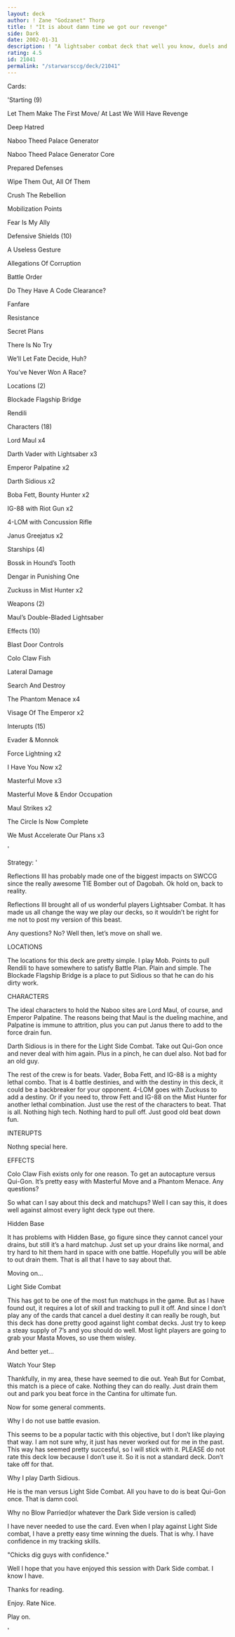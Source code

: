 ```yaml
---
layout: deck
author: ! Zane "Godzanet" Thorp
title: ! "It is about damn time we got our revenge"
side: Dark
date: 2002-01-31
description: ! "A lightsaber combat deck that well you know, duels and drains and stuff..."
rating: 4.5
id: 21041
permalink: "/starwarsccg/deck/21041"
---
```

Cards: 

'Starting (9)

Let Them Make The First Move/ At Last We Will Have Revenge

Deep Hatred

Naboo Theed Palace Generator

Naboo Theed Palace Generator Core

Prepared Defenses

Wipe Them Out, All Of Them

Crush The Rebellion

Mobilization Points

Fear Is My Ally


Defensive Shields (10)

A Useless Gesture

Allegations Of Corruption

Battle Order

Do They Have A Code Clearance?

Fanfare

Resistance

Secret Plans

There Is No Try

We’ll Let Fate Decide, Huh?

You’ve Never Won A Race?


Locations (2)

Blockade Flagship Bridge

Rendili


Characters (18)

Lord Maul x4

Darth Vader with Lightsaber x3

Emperor Palpatine x2

Darth Sidious x2

Boba Fett, Bounty Hunter x2

IG-88 with Riot Gun x2

4-LOM with Concussion Rifle

Janus Greejatus x2


Starships (4)

Bossk in Hound’s Tooth

Dengar in  Punishing One

Zuckuss in Mist Hunter x2


Weapons (2)

Maul’s Double-Bladed Lightsaber


Effects (10)

Blast Door Controls

Colo Claw Fish

Lateral Damage

Search And Destroy

The Phantom Menace x4

Visage Of The Emperor x2


Interupts (15)

Evader & Monnok

Force Lightning x2

I Have You Now x2

Masterful Move x3

Masterful Move & Endor Occupation

Maul Strikes x2

The Circle Is Now Complete

We Must Accelerate Our Plans x3

'

Strategy: '

Reflections III has probably made one of the biggest impacts on SWCCG since the really awesome TIE Bomber out of Dagobah. Ok hold on, back to reality. 


Reflections III brought all of us wonderful players Lightsaber Combat. It has made us all change the way we play our decks, so it wouldn’t be right for me not to post my version of this beast. 

Any questions? No? Well then, let’s move on shall we.


LOCATIONS

The locations for this deck are pretty simple. I play Mob. Points to pull Rendili to have somewhere to satisfy Battle Plan. Plain and simple. The Blockade Flagship Bridge is a place to put Sidious so that he can do his dirty work.


CHARACTERS

The ideal characters to hold the Naboo sites are Lord Maul, of course, and Emperor Palpatine. The reasons being that Maul is the dueling machine, and Palpatine is immune to attrition, plus you can put Janus there to add to the force drain fun. 

Darth Sidious is in there for the Light Side Combat. Take out Qui-Gon once and never deal with him again. Plus in a pinch, he can duel also. Not bad for an old guy.

The rest of the crew is for beats. Vader, Boba Fett, and IG-88 is a mighty lethal combo. That is 4 battle destinies, and with the destiny in this deck, it could be a backbreaker for your opponent.  4-LOM goes with Zuckuss to add a destiny. Or if you need to, throw Fett and IG-88 on the Mist Hunter for another lethal combination. Just use the rest of the characters to beat. That is all. Nothing high tech. Nothing hard to pull off. Just good old beat down fun.


INTERUPTS

Nothng special here.


EFFECTS

Colo Claw Fish exists only for one reason. To get an autocapture versus Qui-Gon. It’s pretty easy with Masterful Move and a Phantom Menace. Any questions?


So what can I say about this deck and matchups? Well I can say this, it does well against almost every light deck type out there.


Hidden Base

It has problems with Hidden Base, go figure since they cannot cancel your drains, but still it’s a hard matchup. Just set up your drains like normal, and try hard to hit them hard in space with one battle. Hopefully you will be able to out drain them. That is all that I have to say about that.


Moving on...


Light Side Combat

This has got to be one of the most fun matchups in the game. But as I have found out, it requires a lot of skill and tracking to pull it off. And since I don’t play any of the cards that cancel a duel destiny it can really be rough, but this deck has done pretty good  against light combat decks. Just try to keep a steay supply of 7’s and you should do well. Most light players are going to grab your Masta Moves, so use them wisley. 


And better yet...


Watch Your Step

Thankfully, in my area, these have seemed to die out. Yeah But for Combat, this match is a piece of cake. Nothing they can do really. Just drain them out and park you beat force in the Cantina for ultimate fun. 


Now for some general comments.


Why I do not use battle evasion.

 This seems to be a popular tactic with this objective, but I don’t like playing that way. I am not sure why, it just has never worked out for me in the past. This way has seemed pretty succesful, so I will stick with it. PLEASE do not rate this deck low because I don’t use it. So it is not a standard deck. Don’t take off for that. 


Why I play Darth Sidious.

He is the man versus Light Side Combat. All you have to do is beat Qui-Gon once. That is damn cool.


Why no Blow Parried(or whatever the Dark Side version is called)

I have never needed to use the card. Even when I play against Light Side combat, I have a pretty easy time winning the duels. That is why. I have confidence in my tracking skills. 

"Chicks dig guys with confidence."


Well I hope that you have enjoyed this session with Dark Side combat. I know I have. 

Thanks for reading.


Enjoy. Rate Nice.

Play on.








'
